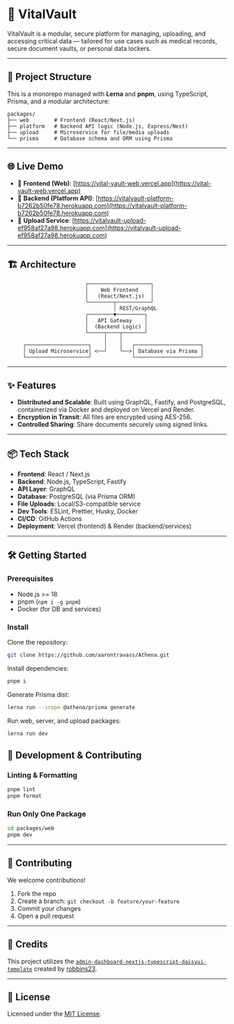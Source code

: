 # 🧬 VitalVault

VitalVault is a modular, secure platform for managing, uploading, and accessing critical data — tailored for use cases such as medical records, secure document vaults, or personal data lockers.

---

## 🚀 Project Structure

This is a monorepo managed with **Lerna** and **pnpm**, using TypeScript, Prisma, and a modular architecture:

```
packages/
├── web        # Frontend (React/Next.js)
├── platform   # Backend API logic (Node.js, Express/Nest)
├── upload     # Microservice for file/media uploads
└── prisma     # Database schema and ORM using Prisma
```

---

## 🌐 Live Demo

- 🔗 **Frontend (Web)**: [https://vital-vault-web.vercel.app](https://vital-vault-web.vercel.app)
- 🔗 **Backend (Platform API)**: [https://vitalvault-platform-b7262b50fe78.herokuapp.com](https://vitalvault-platform-b7262b50fe78.herokuapp.com)
- 🔗 **Upload Service**: [https://vitalvault-upload-ef958af27a98.herokuapp.com](https://vitalvault-upload-ef958af27a98.herokuapp.com)

---

## 🏗️ Architecture

```text
                         ┌────────────────────┐
                         │    Web Frontend    │
                         │   (React/Next.js)  │
                         └────────┬───────────┘
                                  │ REST/GraphQL
                         ┌────────▼─────────┐
                         │   API Gateway    │
                         │  (Backend Logic) │
                         └─────┬────┬───────┘
                               │    │
     ┌────────────────────┐    │    │   ┌─────────────────────┐
     │ Upload Microservice│ <──┘    └──>│ Database via Prisma │
     └────────────────────┘             └─────────────────────┘
```

---

## ✨ Features

- **Distributed and Scalable**: Built using GraphQL, Fastify, and PostgreSQL, containerized via Docker and deployed on Vercel and Render.
- **Encryption in Transit**: All files are encrypted using AES-256.
- **Controlled Sharing**: Share documents securely using signed links.

---

## 📦 Tech Stack

- **Frontend**: React / Next.js
- **Backend**: Node.js, TypeScript, Fastify
- **API Layer**: GraphQL
- **Database**: PostgreSQL (via Prisma ORM)
- **File Uploads**: Local/S3-compatible service
- **Dev Tools**: ESLint, Prettier, Husky, Docker
- **CI/CD**: GitHub Actions
- **Deployment**: Vercel (frontend) & Render (backend/services)

---

## 🛠️ Getting Started

### Prerequisites

- Node.js >= 18
- pnpm (`npm i -g pnpm`)
- Docker (for DB and services)

### Install

Clone the repository:

```bash
git clone https://github.com/aarontravass/Athena.git
```

Install dependencies:

```bash
pnpm i
```

Generate Prisma dist:

```bash
lerna run --scope @athena/prisma generate
```

Run web, server, and upload packages:

```bash
lerna run dev
```


## 🧪 Development & Contributing

### Linting & Formatting

```bash
pnpm lint
pnpm format
```

### Run Only One Package

```bash
cd packages/web
pnpm dev
```

---

## 🤝 Contributing

We welcome contributions!

1. Fork the repo
2. Create a branch: `git checkout -b feature/your-feature`
3. Commit your changes
4. Open a pull request

---

## 🙌 Credits

This project utilizes the [`admin-dashboard-nextjs-typescript-daisyui-template`](https://github.com/robbins23/admin-dashboard-nextjs-typescript-daisyui-template) created by [robbins23](https://github.com/robbins23).

---

## 📄 License

Licensed under the [MIT License](./LICENSE).
